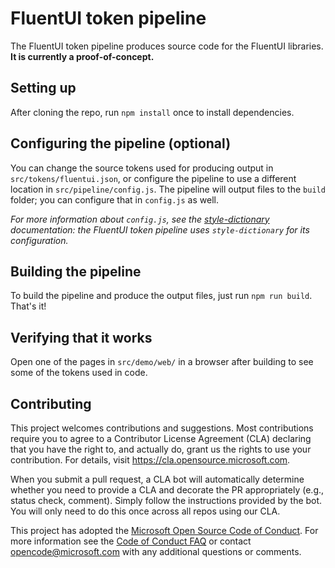 # FluentUI token pipeline

The FluentUI token pipeline produces source code for the FluentUI libraries. **It is currently a proof-of-concept.**

## Setting up

After cloning the repo, run `npm install` once to install dependencies.

## Configuring the pipeline (optional)

You can change the source tokens used for producing output in `src/tokens/fluentui.json`, or configure the pipeline to use a different location in `src/pipeline/config.js`. The pipeline will output files to the `build` folder; you can configure that in `config.js` as well.

*For more information about `config.js`, see the [style-dictionary](https://amzn.github.io/style-dictionary/) documentation: the FluentUI token pipeline uses `style-dictionary` for its configuration.*

## Building the pipeline

To build the pipeline and produce the output files, just run `npm run build`. That's it!

## Verifying that it works

Open one of the pages in `src/demo/web/` in a browser after building to see some of the tokens used in code.

## Contributing

This project welcomes contributions and suggestions. Most contributions require you to agree to a
Contributor License Agreement (CLA) declaring that you have the right to, and actually do, grant us
the rights to use your contribution. For details, visit https://cla.opensource.microsoft.com.

When you submit a pull request, a CLA bot will automatically determine whether you need to provide
a CLA and decorate the PR appropriately (e.g., status check, comment). Simply follow the instructions
provided by the bot. You will only need to do this once across all repos using our CLA.

This project has adopted the [Microsoft Open Source Code of Conduct](https://opensource.microsoft.com/codeofconduct/).
For more information see the [Code of Conduct FAQ](https://opensource.microsoft.com/codeofconduct/faq/) or
contact [opencode@microsoft.com](mailto:opencode@microsoft.com) with any additional questions or comments.
